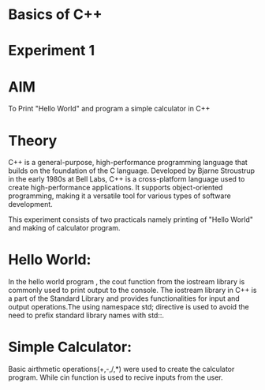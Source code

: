 # Basics of C++

# Experiment 1

# AIM
To Print "Hello World" and program a simple calculator in C++

# Theory
C++ is a general-purpose, high-performance programming language that builds on the foundation of the C language. Developed by Bjarne Stroustrup in the early 1980s at Bell Labs, C++ is a cross-platform language used to create high-performance applications. It supports object-oriented programming, making it a versatile tool for various types of software development.

This experiment consists of two practicals namely printing of "Hello World" and making of calculator program.

# Hello World:
In the hello world program , the cout function from the iostream library is commonly used to print output to the console. The iostream library in C++ is a part of the Standard Library and provides functionalities for input and output operations.The using namespace std; directive is used to avoid the need to prefix standard library names with std::.

# Simple Calculator:
Basic airthmetic operations(+,-,/,*) were used to create the calculator program. While cin function is used to recive inputs from the user.
